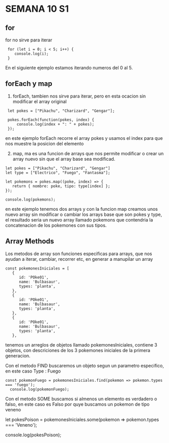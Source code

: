 
# SEMANA 10 S1

## for
for no sirve para iterar

```
 for (let i = 0; i < 5; i++) {
    console.log(i);
 }

```
En el siguiente ejemplo estamos iterando numeros del 0 al 5.

##  forEach y map
1. forEach, tambien nos sirve para iterar, pero en esta ocacion sin modificar el array original

```
 let pokes = ["Pikachu", "Charizard", "Gengar"];

 pokes.forEach(function(pokes, index) {
     console.log(index + ": " + pokes);
 });
```
en este ejemplo forEach recorre el array pokes y usamos el index para que nos muestre la posicion del elemento 

2. map, ma es una funcion de arrays que nos permite modificar o crear un array nuevo sin que el array base sea modificad.

```
let pokes = ["Pikachu", "Charizard", "Gengar"]
let type = ["Electrico", "Fuego", "Fantasma"];
 
let pokemons = pokes.map((poke, index) => {
   return { nombre: poke, tipo: type[index] };
});

console.log(pokemons);
```
en este ejemplo tenemos dos arrays y con la funcion map creamos unos nuevo array sin modificar o cambiar los arrays base que son pokes y type,
el resultado seria  un nuevo array llamado pokemons que contendria la concatenacion de los pokemones con sus tipos.

## Array Methods

Los metodos de array son funciones  especificas para arrays, que nos ayudan a iterar, cambiar, recorrer etc, en generar a manupilar un array

```
const pokemonesIniciales = [
   {
      id: 'POke01',
      name: 'Bulbasaur',
      types: 'planta',
   },
   {
      id: 'POke01',
      name: 'Bulbasaur',
      types: 'planta',
   },
   {
      id: 'POke01',
      name: 'Bulbasaur',
      types: 'planta',
   },
```
tenemos un arreglos de objetos llamado pokemonesIniciales, contiene 3 objetos, con descriciones de los 3 pokemones iniciales de la primera generacion.

Con el metodo  FIND buscaremos un objeto segun un parametro  especifico, en este caso Type : Fuego 

```
const pokemonFuego = pokemonesIniciales.find(pokemon => pokemon.types === 'fuego');
  console.log(pokemonFuego);

```
Con el metodo SOME buscamos si almenos un elemento es verdadero o falso, en este caso es Falso por quye buscamos un pokemon de tipo veneno

let pokesPoison = pokemonesIniciales.some(pokemon => pokemon.types === 'Veneno');

  console.log(pokesPoison);
